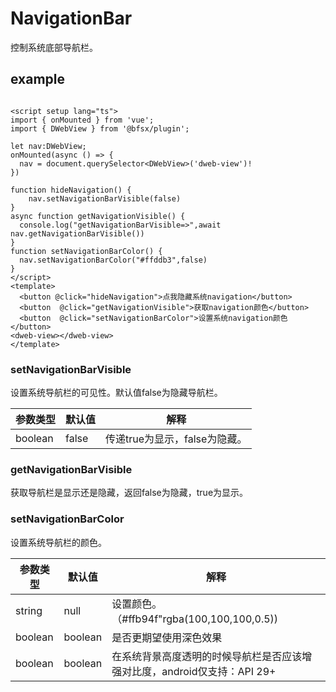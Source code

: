 # NavigationBar

控制系统底部导航栏。

## example

```vue

<script setup lang="ts">
import { onMounted } from 'vue';
import { DWebView } from '@bfsx/plugin';

let nav:DWebView;
onMounted(async () => {
  nav = document.querySelector<DWebView>('dweb-view')!
})

function hideNavigation() {
    nav.setNavigationBarVisible(false)
}
async function getNavigationVisible() {
  console.log("getNavigationBarVisible=>",await nav.getNavigationBarVisible())
}
function setNavigationBarColor() {
  nav.setNavigationBarColor("#ffddb3",false)
}
</script>
<template>
  <button @click="hideNavigation">点我隐藏系统navigation</button>
  <button  @click="getNavigationVisible">获取navigation颜色</button>
  <button  @click="setNavigationBarColor">设置系统navigation颜色</button>
<dweb-view></dweb-view>
</template>

```

### setNavigationBarVisible

设置系统导航栏的可见性。默认值false为隐藏导航栏。

| 参数类型 | 默认值 | 解释                        |
|----------|--------|---------------------------|
| boolean  | false  | 传递true为显示，false为隐藏。 |

### getNavigationBarVisible

获取导航栏是显示还是隐藏，返回false为隐藏，true为显示。

### setNavigationBarColor

设置系统导航栏的颜色。


| 参数类型 | 默认值  | 解释                                                                   |
|----------|---------|----------------------------------------------------------------------|
| string   | null    | 设置颜色。 （#ffb94f"rgba(100,100,100,0.5))                              |
| boolean  | boolean | 是否更期望使用深色效果                                                 |
| boolean  | boolean | 在系统背景高度透明的时候导航栏是否应该增强对比度，android仅支持：API 29+ |
 

 

 
